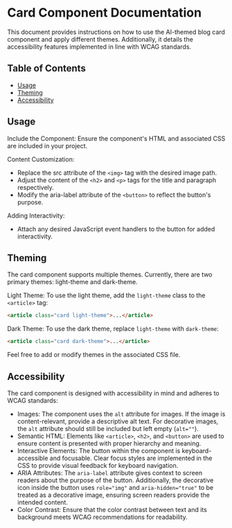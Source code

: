 # Card Component Documentation

This document provides instructions on how to use the AI-themed blog card component and apply different themes. Additionally, it details the accessibility features implemented in line with WCAG standards.

## Table of Contents
- [Usage](#usage)
- [Theming](#theming)
- [Accessibility](#accessibility)

## Usage
Include the Component: Ensure the component's HTML and associated CSS are included in your project.

Content Customization:
- Replace the src attribute of the `<img>` tag with the desired image path.
- Adjust the content of the `<h2>` and `<p>` tags for the title and paragraph respectively.
- Modify the aria-label attribute of the `<button>` to reflect the button's purpose.

Adding Interactivity:
- Attach any desired JavaScript event handlers to the button for added interactivity.

## Theming
The card component supports multiple themes. Currently, there are two primary themes: light-theme and dark-theme.

Light Theme: To use the light theme, add the `light-theme` class to the `<article>` tag:

```html
<article class="card light-theme">...</article>
```

Dark Theme: To use the dark theme, replace `light-theme` with `dark-theme`:

```html
<article class="card dark-theme">...</article>
```

Feel free to add or modify themes in the associated CSS file.

## Accessibility
The card component is designed with accessibility in mind and adheres to WCAG standards:

- Images: The component uses the `alt` attribute for images. If the image is content-relevant, provide a descriptive alt text. For decorative images, the `alt` attribute should still be included but left empty (`alt=""`).
- Semantic HTML: Elements like `<article>`, `<h2>`, and `<button>` are used to ensure content is presented with proper hierarchy and meaning.
- Interactive Elements: The button within the component is keyboard-accessible and focusable. Clear focus styles are implemented in the CSS to provide visual feedback for keyboard navigation.
- ARIA Attributes: The `aria-label` attribute gives context to screen readers about the purpose of the button. Additionally, the decorative icon inside the button uses `role="img"` and `aria-hidden="true"` to be treated as a decorative image, ensuring screen readers provide the intended content.
- Color Contrast: Ensure that the color contrast between text and its background meets WCAG recommendations for readability.